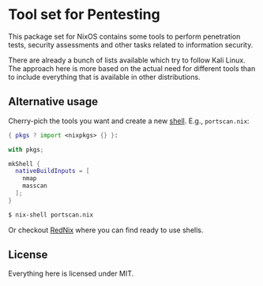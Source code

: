 # Tool set for Pentesting

This package set for NixOS contains some tools to perform penetration
tests, security assessments and other tasks related to information security.

There are already a bunch of lists available which try to follow Kali Linux.
The approach here is more based on the actual need for different tools than
to include everything that is available in other distributions.


## Alternative usage

Cherry-pich the tools you want and create a new [shell](https://nixos.wiki/wiki/Development_environment_with_nix-shell). E.g., `portscan.nix`:

```nix
{ pkgs ? import <nixpkgs> {} }:

with pkgs;

mkShell {
  nativeBuildInputs = [
    nmap
    masscan
  ];
}
```

```bash
$ nix-shell portscan.nix
````

Or checkout [RedNix](https://github.com/redcode-labs/RedNix) where you can find ready to use shells.

## License

Everything here is licensed under MIT.
